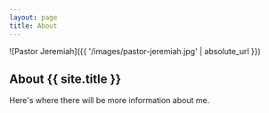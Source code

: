 ```yaml
---
layout: page
title: About
---
```


![Pastor Jeremiah]({{ '/images/pastor-jeremiah.jpg' | absolute_url }})

## About {{ site.title }}

Here's where there will be more information about me.